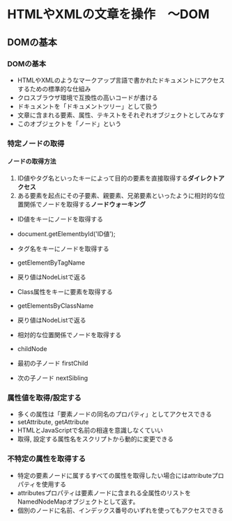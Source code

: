 # HTMLやXMLの文章を操作　〜DOM

## DOMの基本

### DOMの基本
* HTMLやXMLのようなマークアップ言語で書かれたドキュメントにアクセスするための標準的な仕組み
* クロスブラウザ環境で互換性の高いコードが書ける
* ドキュメントを「ドキュメントツリー」として扱う
* 文章に含まれる要素、属性、テキストをそれぞれオブジェクトとしてみなす
* このオブジェクトを「ノード」という

### 特定ノードの取得

#### ノードの取得方法
1. ID値やタグ名といったキーによって目的の要素を直接取得する**ダイレクトアクセス**
2. ある要素を起点にその子要素、親要素、兄弟要素といったように相対的な位置関係でノードを取得する**ノードウォーキング**

* ID値をキーにノードを取得する
 * document.getElementbyId('ID値');

* タグ名をキーにノードを取得する
 * getElementByTagName
 * 戻り値はNodeListで返る

* Class属性をキーに要素を取得する
 * getElementsByClassName
 * 戻り値はNodeListで返る

 * 相対的な位置関係でノードを取得する
  * childNode
  * 最初の子ノード firstChild
  * 次の子ノード nextSibling

### 属性値を取得/設定する
* 多くの属性は「要素ノードの同名のプロパティ」としてアクセスできる
* setAttribute, getAttribute
 * HTMLとJavaScriptで名前の相違を意識しなくていい
 * 取得, 設定する属性名をスクリプトから動的に変更できる

### 不特定の属性を取得する
* 特定の要素ノードに属するすべての属性を取得したい場合にはattributeプロパティを使用する
* attributesプロパティは要素ノードに含まれる全属性のリストをNamedNodeMapオブジェクトとして返す。
* 個別のノードに名前、インデックス番号のいずれを使ってもアクセスできる
